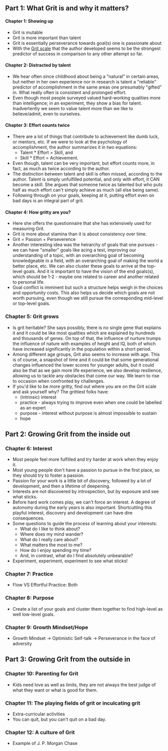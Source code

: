 ## Part 1: What Grit is and why it matters?
#### Chapter 1: Showing up
- Grit is mutable
- Grit is more important than talent
- Grit is essentially perseverance towards goal(s) one is passionate about
- With the [Grit scale](https://angeladuckworth.com/grit-scale/) that the author developed seems to be the strongest predictor of success in comparison to any other attempt so far.

#### Chapter 2: Distracted by talent
- We hear often since childhood about being a "natural" in certain areas, but neither in her own experience nor in research is talent a "reliable" predictor of accomplishment in the same areas one presumably "gifted" in. What really often is consistent and prolonged effort.
- Even though most people surveyed valued hard-working qualities more than intelligence; in an experiment, they show a bias for talent. Inadvertently we seem to value talent more than we like to believe/admit, even to ourselves.

#### Chapter 3: Effort counts twice
- There are a lot of things that contribute to achievement like dumb luck, or mentors, etc. If we were to look at the psychology of accomplishment, the author summarizes it in two equations:
    - Talent * Effort = Skill, and
    - Skill * Effort = Achievement.
- Even though, talent can be very important, but effort counts more, in fact, as much as twice according to the author.
- The distinction between talent and skill is often missed, according to the author. Talent is simply unfulfilled potential, and only with effort, it CAN become a skill. She argues that someone twice as talented but who puts half as much effort can't simply achieve as much (all else being same).
- Following through on your goals, keeping at it, putting effort even on bad days is an integral part of grit.

#### Chapter 4: How gritty are you?
- Here she offers the questionnaire that she has extensively used for measuring Grit.
- Grit is more about stamina than it is about consistency over time.
- Grit = Passion + Perseverence
- Another interesting idea was the heirarchy of goals that one pursues - we can have "smaller" goals like acing a test, improving our understanding of a topic, with an overarching goal of becoming knowledgeable in a field, with an overarching goal of making the world a better place, etc. We can also cluster these goals to arrive at the top-level goals. And it is important to have the vision of the end goals(s), which should be 1-2 - maybe one related to career and another related to personal life.
- Goal conflict is imminent but such a structure helps weigh in the choices and opportunity costs. This also helps us decide which goals are not worth pursuing, even though we still pursue the corresponding mid-level or top-level goals.

### Chapter 5: Grit grows
- Is grit heritable? She says possibly, there is no single gene that explains it and it could be like most qualities which are explained by hundreds and thousands of genes. On top of that, the influence of nurture trumps the influence of nature with examples of height and IQ, both of which have increased significantly in the population within a short period.
- Among different age groups, Grit also seems to increase with age. This is of course, a snapshot of time and it could be that some generational changes influenced the lower scores for younger adults, but it could also be that as we gain more life experience, we also develop resilience, allowing us to tackle any obstacles that come our way. We learn to rise to occasion when confronted by challenges.
- If you'd like to be more gritty, find out where you are on the Grit scale and ask yourself why? The grittiest folks have:
    - (intrinsic) interest
    - practice - always trying to improve even when one could be labelled as an expert
    - purpose - interest without purpose is almost impossible to sustain
    - hope

## Part 2: Growing Grit from the inside out
### Chapter 6: Interest
- Most people feel more fulfilled and try harder at work when they enjoy it.
- Most young people don't have a passion to pursue in the first place, so they should try to foster a passion.
- Passion for your work is a little bit of discovery, followed by a lot of development, and then a lifetime of deepening.
- Interests are not discovered by introspection, but by exposure and see what sticks.
- Before hard work comes play, we can't force an interest. A degree of autonomy during the early years is also important. Shortcutting this playful interest, discovery and development can have dire consequences.
- Some questions to guide the process of learning about your interests:
    - What do I like to think about?
    - Where does my mind wander?
    - What do I really care about?
    - What matters the most to me?
    - How do I enjoy spending my time?
    - And, in contrast, what do I find absolutely unbearable?
- Experiment, experiment, experiment to see what sticks!

### Chapter 7: Practice
- Flow VS Effortful Practice: Both

### Chapter 8: Purpose
- Create a list of your goals and cluster them together to find high-level as well low-level goals.

### Chapter 9: Growth Mindset/Hope
- Growth Mindset -> Optimistic Self-talk -> Perseverance in the face of adversity

## Part 3: Growing Grit from the outside in
### Chapter 10: Parenting for Grit
- Kids need love as well as limits, they are not always the best judge of what they want or what is good for them.

### Chapter 11: The playing fields of grit or inculcating grit
- Extra-curricular activities
- You can quit, but you can't quit on a bad day.

### Chapter 12: A culture of Grit
- Example of J. P. Morgan Chase
